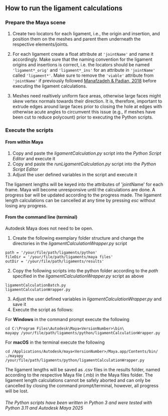 ## How to run the ligament calculations

### Prepare the Maya scene

1. Create two locators for each ligament, i.e., the origin and insertion, and position them on the meshes and parent them underneath the respective elements/joints.

2. For each ligament create a float attribute at ``'jointName'`` and name it accordingly. Make sure that the naming convention for the ligament origins  and insertions is correct, i.e. the locators should be named ``'ligament*_orig'`` and ``'ligament*_ins'`` for an attribute in ``'jointName'`` called ``'ligament*'``. Make sure to remove the ``'viable'`` attribute from ``'jointName'`` if previously followed [Manafzadeh & Padian, 2018](https://doi.org/10.1098/rspb.2018.0727) before executing the ligament calculations.

3. Meshes need realtively uniform face areas, otherwise large faces might skew vertex normals towards their direction. It is, therefore, important to extrude edges around large faces prior to closing the hole at edges with otherwise acute angles to circumvent this issue (e.g., if meshes have been cut to reduce polycount) prior to executing the Python scripts.

### Execute the scripts
#### From within Maya

1. Copy and paste the *ligamentCalculation.py* script into the *Python Script Editor* and execute it
2. Copy and paste the *runLigamentCalculation.py* script into the *Python Script Editor*
3. Adjust the user defined variables in the script and execute it

The ligament lengths will be keyed into the attributes of 'jointName' for each frame. Maya will become unresponsive until the calculations are done. A progress bar will be updated according to the progress made. The ligament length calculations can be cancelled at any time by pressing *esc* without losing any progress.

#### From the command line (terminal) 
Autodesk Maya does not need to be open.
1. Create the following exemplary folder structure and change the directories in the *ligamentCalculationWrapper.py* script
```
path = '/your/file/path/ligaments/python' 
fileDir = '/your/file/path/ligaments/maya files'
outDir = '/your/file/path/ligaments/results' 
```
2. Copy the following scripts into the python folder according to the *path* specified in the *ligamentCalculationWrapper.py* script as above
```
ligamentCalculationBatch.py
ligamentCalculationWrapper.py
```
3. Adjust the user defined variables in *ligamentCalculationWrapper.py* and save it
4. Execute the script as follows:

For **Windows** in the command prompt execute the following
```
cd C:\Program Files\Autodesk\Maya<VersionNumber>\bin\
mayapy /your/file/path/ligaments/python/ligamentCalculationWrapper.py
```
For **macOS** in the terminal execute the following
```
cd /Applications/Autodesk/maya<VersionNumber>/Maya.app/Contents/bin/
./mayapy /your/file/path/ligaments/python/ligamentCalculationWrapper.py
```
The ligament lengths will be saved as .csv files in the results folder, named according to the respective Maya file (.mb) in the Maya files folder. The ligament length calculations cannot be safely aborted and can only be cancelled by closing the command prompt/terminal, however, all progress will be lost.

###### The Python scripts have been written in Python 3 and were tested with Python 3.11 and Autodesk Maya 2025

